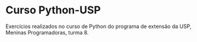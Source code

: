# Curso Python-USP 
Exercícios realizados no curso de Python do programa de extensão da USP, Meninas Programadoras, turma 8.
